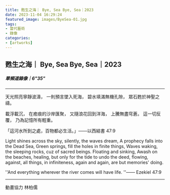 ```yaml
---
title: 甦生之海｜ Bye, Sea Bye, Sea｜2023
date: 2023-11-04 16:29:24
featured_image: images/ByeSea-01.jpg
tags:
- 當代藝術
- 錄像
categories:
- [artworks]
---
```


甦生之海｜ Bye, Sea Bye, Sea｜2023
---
##### 單頻道錄像｜6"35"

---
天光照亮寧靜波濤，
一則預言墜入死海，
碧水填滿無機孔隙，
眾石甦於神聖之禱。

載浮載沉，
在癒痕的沙岸匯聚，
又隨浪花回到洋海，
上騰無盡穹蒼。
這一切反覆，
乃為記憶所有輕重。

「這河水所到之處，百物都必生活。」——以西結書 47:9


Light shines across the sky, silently, the waves dream,
A prophecy falls into the Dead Sea,
Green springs, fill the holes in finite things,
Waves waking, the sleeping rocks, cuz of sacred beings.
Floating and sinking,
Awash on the beaches, healing, 
but only for the tide to undo the deed, flowing,
against, all things, in infiniteness,
again and again, are but memories' doing. 

''And everything wherever the river comes will have life. ''—— Ezekiel 47:9

---
動畫協力 林柏儒

